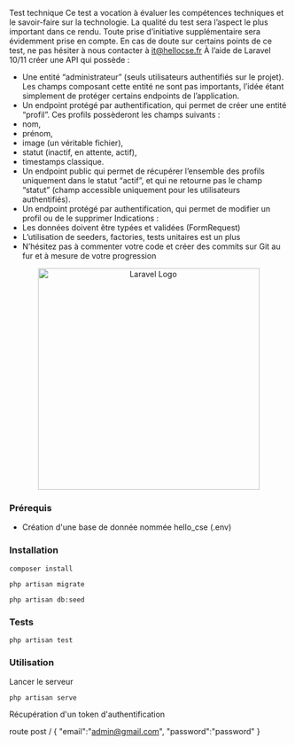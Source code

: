 Test technique
Ce test a vocation à évaluer les compétences techniques et le savoir-faire sur la
technologie. La qualité du test sera l’aspect le plus important dans ce rendu. Toute prise
d’initiative supplémentaire sera évidemment prise en compte. En cas de doute sur certains
points de ce test, ne pas hésiter à nous contacter à it@hellocse.fr
À l’aide de Laravel 10/11 créer une API qui possède :
- Une entité “administrateur” (seuls utilisateurs authentifiés sur le projet). Les
  champs composant cette entité ne sont pas importants, l’idée étant simplement de
  protéger certains endpoints de l’application.
- Un endpoint protégé par authentification, qui permet de créer une entité “profil”.
  Ces profils possèderont les champs suivants :
- nom,
- prénom,
- image (un véritable fichier),
- statut (inactif, en attente, actif),
- timestamps classique.
- Un endpoint public qui permet de récupérer l’ensemble des profils uniquement
  dans le statut “actif”, et qui ne retourne pas le champ “statut” (champ accessible
  uniquement pour les utilisateurs authentifiés).
- Un endpoint protégé par authentification, qui permet de modifier un profil ou de le
  supprimer
  Indications :
- Les données doivent être typées et validées (FormRequest)
- L’utilisation de seeders, factories, tests unitaires est un plus
- N’hésitez pas à commenter votre code et créer des commits sur Git au fur et à
  mesure de votre progression



<p align="center"><a href="https://laravel.com" target="_blank"><img src="https://raw.githubusercontent.com/laravel/art/master/logo-lockup/5%20SVG/2%20CMYK/1%20Full%20Color/laravel-logolockup-cmyk-red.svg" width="400" alt="Laravel Logo"></a></p>


### Prérequis

- Création d'une base de donnée nommée hello_cse (.env)

### Installation

```
composer install
```

```
php artisan migrate
```

```
php artisan db:seed
```

### Tests

```
php artisan test
```

### Utilisation

Lancer le serveur

```
php artisan serve
```

Récupération d'un token d'authentification

route post /
{
"email":"admin@gmail.com",
"password":"password"
}




